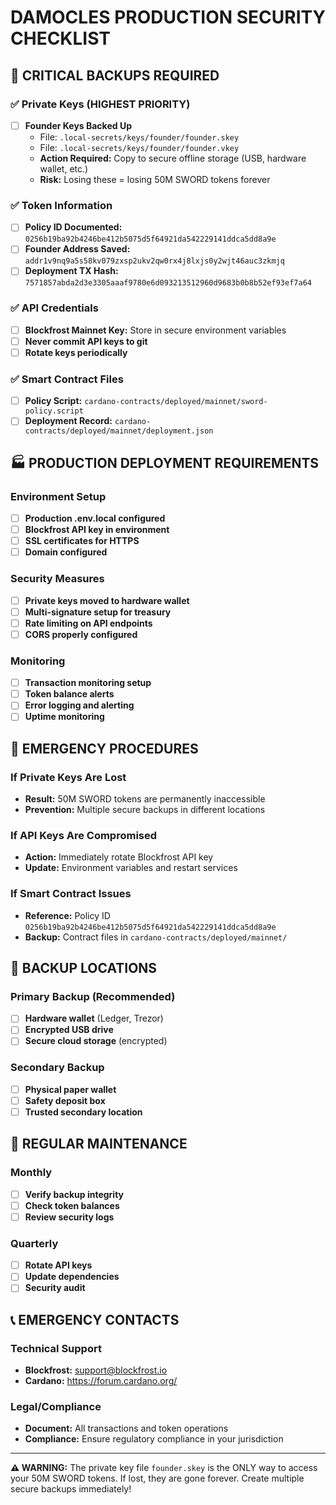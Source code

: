 # DAMOCLES PRODUCTION SECURITY CHECKLIST

## 🔐 CRITICAL BACKUPS REQUIRED

### ✅ Private Keys (HIGHEST PRIORITY)
- [ ] **Founder Keys Backed Up**
  - File: `.local-secrets/keys/founder/founder.skey`
  - File: `.local-secrets/keys/founder/founder.vkey`
  - **Action Required:** Copy to secure offline storage (USB, hardware wallet, etc.)
  - **Risk:** Losing these = losing 50M SWORD tokens forever

### ✅ Token Information
- [ ] **Policy ID Documented:** `0256b19ba92b4246be412b5075d5f64921da542229141ddca5dd8a9e`
- [ ] **Founder Address Saved:** `addr1v9nq9a5s58kv079zxsp2ukv2qw0rx4j8lxjs0y2wjt46auc3zkmjq`
- [ ] **Deployment TX Hash:** `7571857abda2d3e3305aaaf9780e6d093213512960d9683b0b8b52ef93ef7a64`

### ✅ API Credentials
- [ ] **Blockfrost Mainnet Key:** Store in secure environment variables
- [ ] **Never commit API keys to git**
- [ ] **Rotate keys periodically**

### ✅ Smart Contract Files
- [ ] **Policy Script:** `cardano-contracts/deployed/mainnet/sword-policy.script`
- [ ] **Deployment Record:** `cardano-contracts/deployed/mainnet/deployment.json`

## 🏭 PRODUCTION DEPLOYMENT REQUIREMENTS

### Environment Setup
- [ ] **Production .env.local configured**
- [ ] **Blockfrost API key in environment**
- [ ] **SSL certificates for HTTPS**
- [ ] **Domain configured**

### Security Measures
- [ ] **Private keys moved to hardware wallet**
- [ ] **Multi-signature setup for treasury**
- [ ] **Rate limiting on API endpoints**
- [ ] **CORS properly configured**

### Monitoring
- [ ] **Transaction monitoring setup**
- [ ] **Token balance alerts**
- [ ] **Error logging and alerting**
- [ ] **Uptime monitoring**

## 🚨 EMERGENCY PROCEDURES

### If Private Keys Are Lost
- **Result:** 50M SWORD tokens are permanently inaccessible
- **Prevention:** Multiple secure backups in different locations

### If API Keys Are Compromised
- **Action:** Immediately rotate Blockfrost API key
- **Update:** Environment variables and restart services

### If Smart Contract Issues
- **Reference:** Policy ID `0256b19ba92b4246be412b5075d5f64921da542229141ddca5dd8a9e`
- **Backup:** Contract files in `cardano-contracts/deployed/mainnet/`

## 📁 BACKUP LOCATIONS

### Primary Backup (Recommended)
- [ ] **Hardware wallet** (Ledger, Trezor)
- [ ] **Encrypted USB drive**
- [ ] **Secure cloud storage** (encrypted)

### Secondary Backup
- [ ] **Physical paper wallet**
- [ ] **Safety deposit box**
- [ ] **Trusted secondary location**

## 🔄 REGULAR MAINTENANCE

### Monthly
- [ ] **Verify backup integrity**
- [ ] **Check token balances**
- [ ] **Review security logs**

### Quarterly
- [ ] **Rotate API keys**
- [ ] **Update dependencies**
- [ ] **Security audit**

## 📞 EMERGENCY CONTACTS

### Technical Support
- **Blockfrost:** support@blockfrost.io
- **Cardano:** https://forum.cardano.org/

### Legal/Compliance
- **Document:** All transactions and token operations
- **Compliance:** Ensure regulatory compliance in your jurisdiction

---

**⚠️ WARNING:** The private key file `founder.skey` is the ONLY way to access your 50M SWORD tokens. If lost, they are gone forever. Create multiple secure backups immediately!